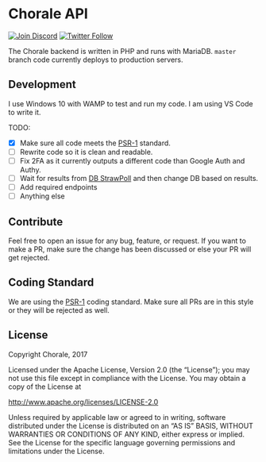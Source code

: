 # Chorale API

[![Join Discord](https://img.shields.io/discord/330694680318574592.svg?style=flat-square)](https://discord.gg/BUbfvsM)
[![Twitter Follow](https://img.shields.io/twitter/follow/choraleapp.svg?style=social&label=follow)](https://twitter.com/choraleapp)

The Chorale backend is written in PHP and runs with MariaDB. `master` branch code currently deploys to production servers.

## Development
I use Windows 10 with WAMP to test and run my code. I am using VS Code to write it.

TODO:
- [x] Make sure all code meets the [PSR-1](https://github.com/php-fig/fig-standards/blob/master/accepted/PSR-1-basic-coding-standard.md) standard.
- [ ] Rewrite code so it is clean and readable.
- [ ] Fix 2FA as it currently outputs a different code than Google Auth and Authy.
- [ ] Wait for results from [DB StrawPoll](http://www.strawpoll.me/14130030) and then change DB based on results.
- [ ] Add required endpoints
- [ ] Anything else

## Contribute

Feel free to open an issue for any bug, feature, or request. If you want to make a PR, make sure the change has been discussed or else your PR will get rejected.

## Coding Standard
We are using the [PSR-1](https://github.com/php-fig/fig-standards/blob/master/accepted/PSR-1-basic-coding-standard.md) coding standard. Make sure all PRs are in this style or they will be rejected as well.

## License

Copyright Chorale, 2017

Licensed under the Apache License, Version 2.0 (the “License”); you may not use this file except in compliance with the License. You may obtain a copy of the License at

http://www.apache.org/licenses/LICENSE-2.0

Unless required by applicable law or agreed to in writing, software distributed under the License is distributed on an “AS IS” BASIS, WITHOUT WARRANTIES OR CONDITIONS OF ANY KIND, either express or implied. See the License for the specific language governing permissions and limitations under the License.
